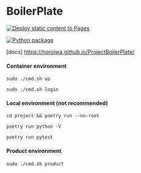
# BoilerPlate

[![Deploy static content to Pages](https://github.com/horoiwa/ProjectBoilerPlate/actions/workflows/pages.yml/badge.svg?event=page_build)](https://github.com/horoiwa/ProjectBoilerPlate/actions/workflows/pages.yml)

[![Python package](https://github.com/horoiwa/ProjectBoilerPlate/actions/workflows/ci.yaml/badge.svg)](https://github.com/horoiwa/ProjectBoilerPlate/actions/workflows/ci.yaml)

[docs] https://horoiwa.github.io/ProjectBoilerPlate/




#### Container environment

`sudo ./cmd.sh up`

`sudo ./cmd.sh login`

#### Local environment (not recommended)

`cd project && poetry run --no-root`

`poetry run python -V`

`poetry run pytest`

#### Product environment

`sudo ./cmd.sh product`


